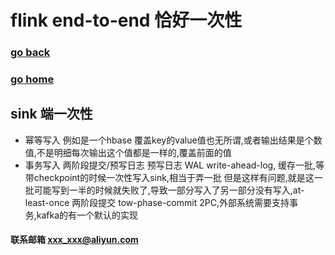 #  flink end-to-end 恰好一次性
### [go back](/x2q/flink/flink)      
### [go home](/x2q)       

## sink 端一次性
+ 幂等写入 例如是一个hbase 覆盖key的value值也无所谓,或者输出结果是个数值,不是明细每次输出这个值都是一样的,覆盖前面的值
+ 事务写入 两阶段提交/预写日志
预写日志 WAL write-ahead-log, 缓存一批,等带checkpoint的时候一次性写入sink,相当于弄一批
但是这样有问题,就是这一批可能写到一半的时候就失败了,导致一部分写入了另一部分没有写入,at-least-once
两阶段提交 tow-phase-commit 2PC,外部系统需要支持事务,kafka的有一个默认的实现


#### 联系邮箱 xxx_xxx@aliyun.com